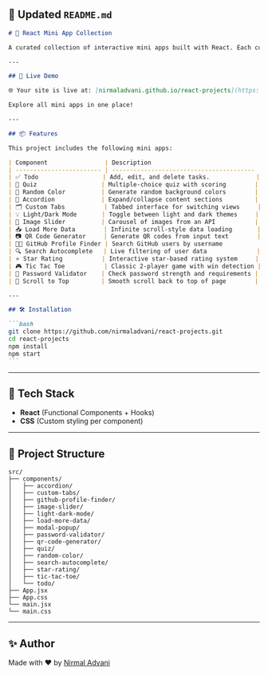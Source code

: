 ## 📘 Updated `README.md`

````markdown
# 🧩 React Mini App Collection

A curated collection of interactive mini apps built with React. Each component demonstrates a unique feature, UI pattern, or utility—from games and quizzes to modals and autocomplete search.

---

## 🚀 Live Demo

🌐 Your site is live at: [nirmaladvani.github.io/react-projects](https://nirmaladvani.github.io/react-projects/)

Explore all mini apps in one place!

---

## 📦 Features

This project includes the following mini apps:

| Component                | Description                              |
| ------------------------ | ---------------------------------------- |
| ✅ Todo                  | Add, edit, and delete tasks.             |
| 🧠 Quiz                  | Multiple-choice quiz with scoring        |
| 🎨 Random Color          | Generate random background colors        |
| 📂 Accordion             | Expand/collapse content sections         |
| 🗂️ Custom Tabs           | Tabbed interface for switching views     |
| 💡 Light/Dark Mode       | Toggle between light and dark themes     |
| 📸 Image Slider          | Carousel of images from an API           |
| 📥 Load More Data        | Infinite scroll-style data loading       |
| 📷 QR Code Generator     | Generate QR codes from input text        |
| 🧑‍💻 GitHub Profile Finder | Search GitHub users by username          |
| 🔍 Search Autocomplete   | Live filtering of user data              |
| ⭐ Star Rating           | Interactive star-based rating system     |
| 🎮 Tic Tac Toe           | Classic 2-player game with win detection |
| 🔐 Password Validator    | Check password strength and requirements |
| 📍 Scroll to Top         | Smooth scroll back to top of page        |

---

## 🛠️ Installation

```bash
git clone https://github.com/nirmaladvani/react-projects.git
cd react-projects
npm install
npm start
```
````

---

## 🧪 Tech Stack

- **React** (Functional Components + Hooks)
- **CSS** (Custom styling per component)

---

## 📁 Project Structure

```
src/
├── components/
│   ├── accordion/
│   ├── custom-tabs/
│   ├── github-profile-finder/
│   ├── image-slider/
│   ├── light-dark-mode/
│   ├── load-more-data/
│   ├── modal-popup/
│   ├── password-validator/
│   ├── qr-code-generator/
│   ├── quiz/
│   ├── random-color/
│   ├── search-autocomplete/
│   ├── star-rating/
│   ├── tic-tac-toe/
│   └── todo/
├── App.jsx
├── App.css
└── main.jsx
└── main.css

```

---

## ✨ Author

Made with ❤️ by [Nirmal Advani](https://github.com/nirmaladvani)

```

```
